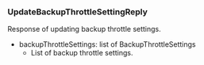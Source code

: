 ### UpdateBackupThrottleSettingReply
Response of updating backup throttle settings.

- backupThrottleSettings: list of BackupThrottleSettings
  - List of backup throttle settings.
